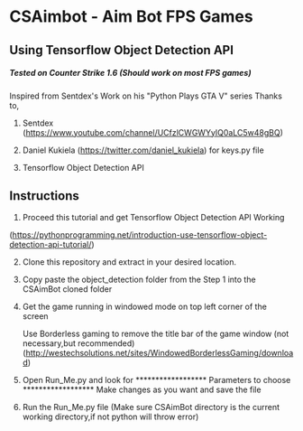 # CSAimbot - Aim Bot FPS Games
## Using Tensorflow Object Detection API
##### Tested on Counter Strike 1.6 (Should work on most FPS games)

Inspired from Sentdex's Work on his "Python Plays GTA V" series
Thanks to,
1) Sentdex (https://www.youtube.com/channel/UCfzlCWGWYyIQ0aLC5w48gBQ)

2) Daniel Kukiela (https://twitter.com/daniel_kukiela) for keys.py file

3) Tensorflow Object Detection API

## Instructions
1) Proceed this tutorial and get Tensorflow Object Detection API Working

(https://pythonprogramming.net/introduction-use-tensorflow-object-detection-api-tutorial/)

2) Clone this repository and extract in your desired location.

3) Copy paste the object_detection folder from the Step 1 into the CSAimBot cloned folder

4) Get the game running in windowed mode on top left corner of the screen

   Use Borderless gaming to remove the title bar of the game window (not necessary,but recommended)
   (http://westechsolutions.net/sites/WindowedBorderlessGaming/download)

5) Open Run_Me.py and look for ****************** Parameters to choose ******************
   Make changes as you want and save the file

6) Run the Run_Me.py file (Make sure CSAimBot directory is the current working directory,if not python will throw error)

